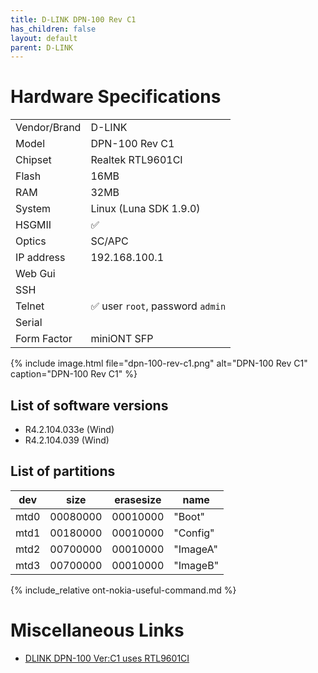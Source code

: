 ```yaml
---
title: D-LINK DPN-100 Rev C1
has_children: false
layout: default
parent: D-LINK
---
```


# Hardware Specifications

|              |                   |
| ------------ | ----------------- |
| Vendor/Brand | D-LINK            |
| Model        | DPN-100 Rev C1    |
| Chipset      | Realtek RTL9601CI |
| Flash        | 16MB              |
| RAM          | 32MB              |
| System       | Linux (Luna SDK 1.9.0) |
| HSGMII       | ✅                |
| Optics       | SC/APC            |
| IP address   | 192.168.100.1     |
| Web Gui      |                   |
| SSH          |                   |
| Telnet       | ✅ user `root`, password `admin` |
| Serial       |                   |
| Form Factor  | miniONT SFP       |

{% include image.html file="dpn-100-rev-c1.png"  alt="DPN-100 Rev C1" caption="DPN-100 Rev C1" %}

## List of software versions
- R4.2.104.033e (Wind)
- R4.2.104.039 (Wind)

## List of partitions

| dev  | size     | erasesize | name     |
| ---- | -------- | --------- | -------- |
| mtd0 | 00080000 | 00010000  | "Boot"   |
| mtd1 | 00180000 | 00010000  | "Config" |
| mtd2 | 00700000 | 00010000  | "ImageA" |
| mtd3 | 00700000 | 00010000  | "ImageB" |


{% include_relative ont-nokia-useful-command.md %}

# Miscellaneous Links

- [DLINK DPN-100 Ver:C1 uses RTL9601CI](https://github.com/Anime4000/RTL960x/issues/2)
